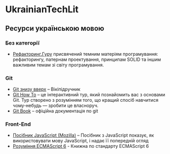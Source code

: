 # UkrainianTechLit

## Ресурси українською мовою

### Без категорії
- [Рефакторинг.Гуру](https://refactoring.guru/uk) присвячений темним матеріям програмування: рефакторингу, патернам проектування, принципам SOLID та іншим важливим темам зі світу програмування.

### Git
- [Git знизу вверх](https://uk.wikibooks.org/wiki/Git_%D0%B7%D0%BD%D0%B8%D0%B7%D1%83_%D0%B2%D0%B2%D0%B5%D1%80%D1%85) – Вікіпідручник
- [Git How To](https://githowto.com/uk) – це інтерактивний тур, який познайомить вас з основами Git. Тур створено з розумінням того, що кращий спосіб навчитися чому-небудь — зробити це власноруч.
- [Git Book](https://git-scm.com/book/uk/v2/) – офіційна документація по git

### Front-End
- [Посібник Java​Script (Mozilla)](https://developer.mozilla.org/uk/docs/Web/JavaScript/Guide) – Посібник з JavaScript показує, як використовувати мову JavaScript, і надає її попередній огляд
- [Розуміння ECMAScript 6](https://understandinges6.denysdovhan.com/) - Книжна по стандарту ECMAScript 6

